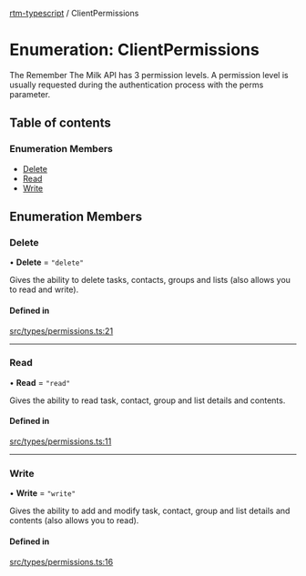 [rtm-typescript](../README.md) / ClientPermissions

# Enumeration: ClientPermissions

The Remember The Milk API has 3 permission levels.
A permission level is usually requested during the authentication process with the perms parameter.

## Table of contents

### Enumeration Members

- [Delete](ClientPermissions.md#delete)
- [Read](ClientPermissions.md#read)
- [Write](ClientPermissions.md#write)

## Enumeration Members

### Delete

• **Delete** = ``"delete"``

Gives the ability to delete tasks, contacts, groups and lists (also allows you to read and write).

#### Defined in

[src/types/permissions.ts:21](https://github.com/benwainwright/rtm-typescript/blob/3311c46/src/types/permissions.ts#L21)

___

### Read

• **Read** = ``"read"``

Gives the ability to read task, contact, group and list details and contents.

#### Defined in

[src/types/permissions.ts:11](https://github.com/benwainwright/rtm-typescript/blob/3311c46/src/types/permissions.ts#L11)

___

### Write

• **Write** = ``"write"``

Gives the ability to add and modify task, contact, group and list details and contents (also allows you to read).

#### Defined in

[src/types/permissions.ts:16](https://github.com/benwainwright/rtm-typescript/blob/3311c46/src/types/permissions.ts#L16)
